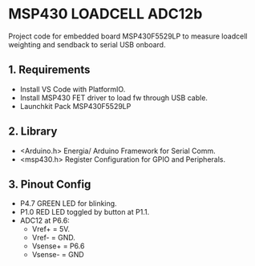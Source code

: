 # MSP430 LOADCELL ADC12b
Project code for embedded board MSP430F5529LP to measure loadcell weighting and sendback to serial USB onboard.

## 1. Requirements
- Install VS Code with PlatformIO.
- Install MSP430 FET driver to load fw through USB cable.
- Launchkit Pack MSP430F5529LP

## 2. Library
- <Arduino.h>  Energia/ Arduino Framework for Serial Comm.
- <msp430.h>   Register Configuration for GPIO and Peripherals.

## 3. Pinout Config
- P4.7 GREEN LED for blinking.
- P1.0 RED LED toggled by button at P1.1.
- ADC12 at P6.6:
  * Vref+ = 5V.
  * Vref- = GND.
  * Vsense+ = P6.6
  * Vsense- = GND